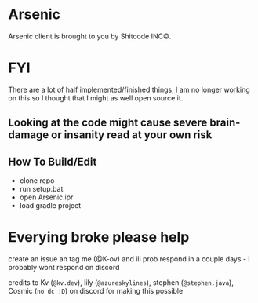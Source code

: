 # Arsenic

Arsenic client is brought to you by Shitcode INC©.

# FYI

There are a lot of half implemented/finished things, I am no longer working on this so I thought that I might as well open source it.

## Looking at the code might cause severe brain-damage or insanity read at your own risk

## How To Build/Edit

- clone repo
- run setup.bat
- open Arsenic.ipr
- load gradle project

# Everying broke please help

create an issue an tag me (@K-ov) and ill prob respond in a couple days - I probably wont respond on discord

credits to Kv (`@kv.dev`), lily (`@azureskylines`), stephen (`@stephen.java`), Cosmic (`no dc :D`) on discord for making this possible

